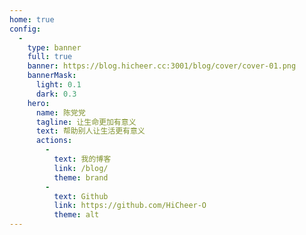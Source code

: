 ```yaml
---
home: true
config:
  -
    type: banner
    full: true
    banner: https://blog.hicheer.cc:3001/blog/cover/cover-01.png
    bannerMask:
      light: 0.1
      dark: 0.3
    hero:
      name: 陈党党
      tagline: 让生命更加有意义
      text: 帮助别人让生活更有意义
      actions:
        -
          text: 我的博客
          link: /blog/
          theme: brand
        -
          text: Github
          link: https://github.com/HiCheer-O
          theme: alt
---
```

<!-- more -->
